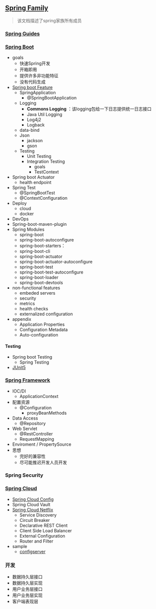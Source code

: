 ## [Spring Family](https://spring.io/)

> 该文档描述了spring家族所有成员

### [Spring Guides](https://spring.io/guides)

### [Spring Boot](https://docs.spring.io/spring-boot/docs/2.2.4.RELEASE/reference/html/)

- goals
  - 快速Spring开发
  - 开箱即用
  - 提供许多非功能特征
  - 没有代码生成
- [Spring boot Feature](https://docs.spring.io/spring-boot/docs/2.2.4.RELEASE/reference/html/spring-boot-features.html#boot-features)
  - SpringApplication
    - @SpringBootApplication
  - Logging
    - **Commons Logging** ：该logging包给一下日志提供统一日志接口
    - Java Util Logging
    - Log4j2
    - Logback
  - data-bind
  - Json
    - jackson
    - gson
  - Testing
    - Unit Testing
    - Integration Testing
      - goals
      - TestContext
- Spring boot Actuator
  - health endpoint
- Spring Test
  - @SpringBootTest
  - @ContextConfiguration
- Deploy
  - cloud
  - docker
- DevOps
- Spring-boot-maven-plugin
- Spring Modules
  - spring-boot
  - spring-boot-autoconfigure
  - spring-boot-starters：
  - spring-boot-cli
  - spring-boot-actuator
  - spring-boot-actuator-autoconfigure
  - spring-boot-test
  - spring-boot-test-autoconfigure
  - spring-boot-loader
  - spring-boot-devtools
- non-functional features
  - embeded servers
  - security
  - metrics
  - health checks
  - externalized configuration
- appendix
  - Application Properties
  - Configuration Metadata
  - Auto-configuration



#### Testing

- Spring boot Testing
  - Spring Testing
- [JUnit5](https://junit.org/junit5/)

### [Spring Framework](https://docs.spring.io/spring/docs/5.2.3.RELEASE/spring-framework-reference/)

- IOC/DI
  - ApplicationContext
- 配置资源
  - @Configuration
    - proxyBeanMethods
- Data Access
  - @Repository
- Web Servlet
  - @RestController
  - RequestMapping
- Enviroment / PropertySource
- 思想
  - 完好的兼容性
  - 尽可能推迟开发人员开发

### Spring Security

### [Spring Cloud](https://spring.io/projects/spring-cloud)

- [Spring Cloud Config](https://cloud.spring.io/spring-cloud-static/spring-cloud-config/2.2.1.RELEASE/reference/html/)
- Spring Cloud Vault
- [Spring Cloud Netflix](https://cloud.spring.io/spring-cloud-static/spring-cloud-netflix/2.2.1.RELEASE/reference/html/)
  - Service Discovery
  - Circuit Breaker
  - Declarative REST Client
  - Client Side Load Balancer
  - External Configuration
  - Router and Filter
- sample
  - [configserver](https://github.com/spring-cloud-samples/configserver)



### 开发

- 数据持久层接口
- 数据持久层实现
- 用户业务层接口
- 用户业务层实现
- 客户端表现层